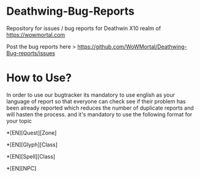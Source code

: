 # Deathwing-Bug-Reports
Repository for issues / bug reports for Deathwin X10 realm of https://wowmortal.com

Post the bug reports here > https://github.com/WoWMortal/Deathwing-Bug-reports/issues

# How to Use?
In order to use our bugtracker its mandatory to use english as your language of report so that everyone can check see if their problem has been already reported which  reduces the number of duplicate reports and will hasten the process. and it's mandatory to use the following format for your topic

*[EN][Quest][Zone]

*[EN][Glyph][Class]

*[EN][Spell][Class]

*[EN][NPC]
